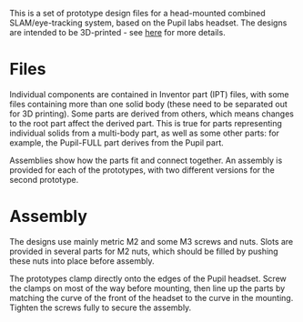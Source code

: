 This is a set of prototype design files for a head-mounted combined SLAM/eye-tracking system, based on the Pupil labs headset. The designs are intended to be 3D-printed - see [here](3d-printing.md) for more details.

# Files
Individual components are contained in Inventor part (IPT) files, with some files containing more than one solid body (these need to be separated out for 3D printing). Some parts are derived from others, which means changes to the root part affect the derived part. This is true for parts representing individual solids from a multi-body part, as well as some other parts: for example, the Pupil-FULL part derives from the Pupil part.

Assemblies show how the parts fit and connect together. An assembly is provided for each of the prototypes, with two different versions for the second prototype.

# Assembly
The designs use mainly metric M2 and some M3 screws and nuts. Slots are provided in several parts for M2 nuts, which should be filled by pushing these nuts into place before assembly.

The prototypes clamp directly onto the edges of the Pupil headset. Screw the clamps on most of the way before mounting, then line up the parts by matching the curve of the front of the headset to the curve in the mounting. Tighten the screws fully to secure the assembly.

